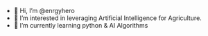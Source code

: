 - 👋 Hi, I’m @enrgyhero
- 👀 I’m interested in leveraging Artificial Intelligence for Agriculture. 
- 🌱 I’m currently learning python & AI Algorithms


<!---
enrgyhero/enrgyhero is a ✨ special ✨ repository because its `README.md` (this file) appears on your GitHub profile.
You can click the Preview link to take a look at your changes.
--->
